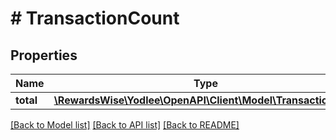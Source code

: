 # # TransactionCount

## Properties

Name | Type | Description | Notes
------------ | ------------- | ------------- | -------------
**total** | [**\RewardsWise\Yodlee\OpenAPI\Client\Model\TransactionTotal**](TransactionTotal.md) |  | [optional]

[[Back to Model list]](../../README.md#models) [[Back to API list]](../../README.md#endpoints) [[Back to README]](../../README.md)
